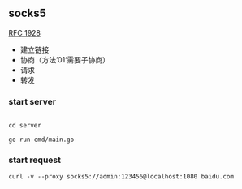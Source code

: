 ## socks5

[RFC 1928](https://datatracker.ietf.org/doc/html/rfc1928)


- 建立链接
- 协商（方法’01‘需要子协商）
- 请求
- 转发


### start server

```shell

cd server

go run cmd/main.go

```

### start request

```shell
curl -v --proxy socks5://admin:123456@localhost:1080 baidu.com
```
